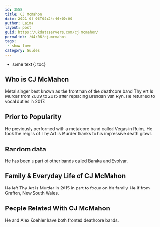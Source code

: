 ```yaml
---
id: 3558
title: CJ McMahon
date: 2021-04-06T08:24:46+00:00
author: Laima
layout: post
guid: https://ukdataservers.com/cj-mcmahon/
permalink: /04/06/cj-mcmahon
tags:
 - show love
category: Guides
---
```


* some text
{: toc}


## Who is CJ McMahon
                  
                  
                  
Metal singer best known as the frontman of the deathcore band Thy Art Is Murder from 2009 to 2015 after replacing Brendan Van Ryn. He returned to vocal duties in 2017.
                  
              
            
              
            
                
                
                
## Prior to Popularity
                  
                  
                  
He previously performed with a metalcore band called Vegas in Ruins. He took the reigns of Thy Art is Murder thanks to his impressive death growl.
                  
              
            
              
            
                
                
                
## Random data
                  
                  
                  
He has been a part of other bands called Baraka and Evolvar.
                  
              
            
              
            
                
                
                
## Family & Everyday Life of CJ McMahon
                  
                  
                  
He left Thy Art is Murder in 2015 in part to focus on his family. He if from Grafton, New South Wales.
                  
              
            
              
            
                
                
                
## People Related With CJ McMahon
                  
                  
                  
He and Alex Koehler have both fronted deathcore bands.
                  
              
            
              
            
                
              
            
              
              
            
            
              
            
          
          
          